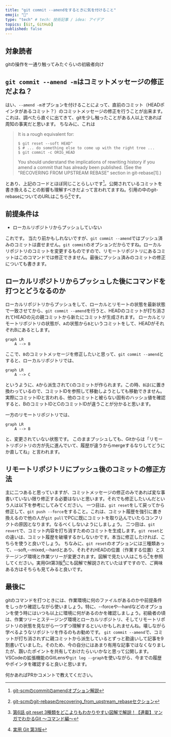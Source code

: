 ```yaml
---
title: "git commit --amendをするときに気を付けること"
emoji: "🌟"
type: "tech" # tech: 技術記事 / idea: アイデア
topics: [Git, GitHub]
published: false
---
```


## 対象読者
gitの操作を一通り触ってみたぐらいの初級者向け

## `git commit --amend -m`はコミットメッセージの修正だよね？
はい、`--amend -m`オプションを付けることによって、直前のコミット（HEADポインタがあるコミット？）のコミットメッセージの修正を行うことが出来ます。これは、調べたら直ぐに出てきて、gitを少し触ったことがある人以上であれば周知の事実だと思います。
ちなみに、これは
> It is a rough equivalent for:
> ```
> $ git reset --soft HEAD^
> $ # ... do something else to come up with the right tree ...
> $ git commit -c ORIG_HEAD
> ```
> You should understand the implications of rewriting history if you amend a commit that has already been published. (See the "RECOVERING FROM UPSTREAM REBASE" section in git-rebase[1].)

とあり、上記のコードとほぼ同じことらしいです[^1]。公開されているコミットを書き換えることの影響も理解すべきだよって言われてますね。引用の中のgit-rebaseについてのURLはこちら[^2]です。

## 前提条件は

- ローカルリポジトリからプッシュしていない

これです。
当たり前かもしれないですが、`git commit --amend`ではプッシュ済みのコミットは直せません。`git commit`のオプションだからですね。ローカルリポジトリのコミットを変更するものですので、リモートリポジトリにあるコミットはこのコマンドでは修正できません。最後にプッシュ済みのコミットの修正についても書きます。

## ローカルリポジトリからプッシュした後にコマンドを打つとどうなるのか
ローカルリポジトリからプッシュをして、ローカルとリモートの状態を最新状態で一致させてから、`git commit --amend`を行うと、HEADのコミットが打ち消されてHEADの元の親コミットから新たにコミットが生成されます。
ローカルとリモートリポジトリの状態が、`A`の状態から`B`というコミットをして、HEADがそれぞれBにあるとします。

```mermaid
graph LR
    A --> B
```

ここで、`B`のコミットメッセージを修正したいと思って、`git commit --amend`とすると、ローカルリポジトリでは、

```mermaid
graph LR
    A --> C
```

というように、`A`から派生されて`C`のコミットが作られます。この時、`B`は`C`に置き換わっているので、コミットIDを参照して移動しようとしても移動できません。実際にコミットIDと言われる、他のコミットと被らない固有のハッシュ値を確認すると、BのコミットIDとCのコミットIDが違うことが分かると思います。

一方のリモートリポジトリでは、

```mermaid
graph LR
    A --> B
```

と、変更されていない状態です。
このままプッシュしても、Gitからは「リモートリポジトリの方が先に進んでいて、履歴が違うからmergeするなりしてどうにか直してね」と言われます。

## リモートリポジトリにプッシュ後のコミットの修正方法
主に二つあると思っていますが、コミットメッセージの修正のみであれば変な事書いていない限り修正する必要はないと思います。それでも修正したいんだという人は以下を参考にしてみてください。
一つ目は、`git reset`をして戻ってから修正して、`git push --force`をすること。これは、コミット履歴を強引に書き換えるので他の人が`git pull`でPCに既にコミットを取り込んでいたらコンフリクトの原因となります。なるべくしないようにしましょう。
二つ目は、`git revert`で、コミット内容を打ち消すためのコミットを生成します。`git reset`との違いは、コミット履歴を破壊するかしないかです。本当に修正したければ、こちらを使うと良いでしょう。
ちなみに、`git reset`のオプションには三種類あって、--soft,--mixed,--hardとあり、それぞれHEADの位置（作業する位置）とステージング環境と作業ツリーが変更されます。図解で見たい人はこちら[^3]を参照してください。実用Git第3版[^4]にも図解で解説されていたはずですので、ご興味ある方はそちらも見てみると良いです。

## 最後に
gitのコマンドを打つときには、作業環境に何のファイルがあるのかや前提条件をしっかり確認しながら使いましょう。特に、--forceや--hardなどのオプションを使う時にはいつも以上に環境に何があるのかを確認しましょう。初級者の頃は、作業ツリーとステージング環境とローカルリポジトリ、そしてリモートリポジトリの状態を見ながら一つずつ理解するといいかもしれませんね。壊しながら学べるようなリポジトリを作るのもお勧めです。
`git commit --amend`で、コミットが打ち消されずに親コミットから派生しているとずっと勘違いして記事を9割書いていました。そのため、今の自分にはあまり有用な記事ではなくなりましたが、躓いたポイントを共有しておけたらいいかなと思って公開します。VSCodeの拡張機能のGitLensや`git log --graph`を使いながら、今までの履歴やポインタを確認すると良いと思います。

何かあればPRかコメントで教えてください。


[^1]: [git-scmのcommitのamendオプション解説](https://git-scm.com/docs/git-commit#Documentation/git-commit.txt---amend)
[^2]: [git-scmのgit-rebaseのrecovering_from_upstream_rebaseセクション](https://git-scm.com/docs/git-rebase#_recovering_from_upstream_rebase)
[^3]: [第6話 git reset 3種類をどこよりもわかりやすい図解で解説！【連載】マンガでわかるGit ～コマンド編～](https://www.r-staffing.co.jp/engineer/entry/20191129_1)
[^4]: [実用 Git 第3版](https://www.oreilly.co.jp/books/9784814400614/)